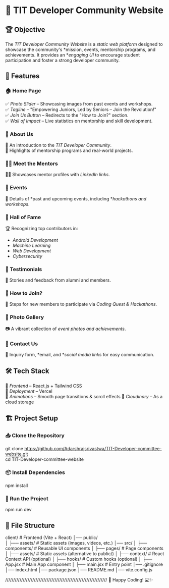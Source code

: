 # 🚀 TIT Developer Community Website  

## 🏆 Objective  
The *TIT Developer Community Website* is a *static web platform* designed to showcase the community's *mission, events, mentorship programs, and achievements. It provides an **engaging UI* to encourage student participation and foster a strong developer community.  


## 🌟 Features  
### 🏠 Home Page  
✅ *Photo Slider* – Showcasing images from past events and workshops.  
✅ *Tagline* – "Empowering Juniors, Led by Seniors – Join the Revolution!"  
✅ *Join Us Button* – Redirects to the "How to Join?" section.  
✅ *Wall of Impact* – Live statistics on mentorship and skill development.  

### 📖 About Us  
📌 An introduction to the *TIT Developer Community*.  
📌 Highlights of mentorship programs and real-world projects.  

### 👨‍🏫 Meet the Mentors  
👨‍💻 Showcases mentor profiles with *LinkedIn links*.  

### 🎉 Events  
🎯 Details of *past and upcoming events, including **hackathons and workshops*.  

### 🏅 Hall of Fame  
🏆 Recognizing top contributors in:  
- *Android Development*  
- *Machine Learning*  
- *Web Development*  
- *Cybersecurity*  

### 🎤 Testimonials  
💬 Stories and feedback from alumni and members.  

### 🤝 How to Join?  
🔹 Steps for new members to participate via *Coding Quest & Hackathons*.  

### 📸 Photo Gallery  
📷 A vibrant collection of *event photos and achievements*.  

### 📩 Contact Us  
📧 Inquiry form, *email, and **social media links* for easy communication.  


## 🛠 Tech Stack  
🚀 *Frontend* – React.js + Tailwind CSS  
🚀 *Deployment* – Vercel  
🚀 *Animations* – Smooth page transitions & scroll effects 
🚀 *Cloudinary* – As a cloud storage 


## 🏗 Project Setup  

### 📥 Clone the Repository  
git clone https://github.com/Adarshrajsrivastwa/TIT-Developer-committee-website.git  
cd TIT-Developer-committee-website  

### 📦 Install Dependencies  
npm install  

### 🚀 Run the Project  
npm run dev  

## 📂 File Structure  
client/                 # Frontend (Vite + React)
│── public/             
│   ├── assets/         # Static assets (images, videos, etc.)
│── src/
│   ├── components/     # Reusable UI components
│   ├── pages/          # Page components
│   ├── assets/         # Static assets (alternative to public/)
│   ├── context/        # React Context API (optional)
│   ├── hooks/          # Custom hooks (optional)
│   ├── App.jsx         # Main App component
│   ├── main.jsx        # Entry point
│── .gitignore
│── index.html
│── package.json
│── README.md
│── vite.config.js



////////////////////////////////////////////////////////////////
🌟 Happy Coding! 💻✨